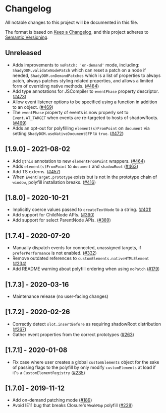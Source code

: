 # Changelog

All notable changes to this project will be documented in this file.

The format is based on [Keep a Changelog](https://keepachangelog.com/en/1.0.0/),
and this project adheres to [Semantic Versioning](https://semver.org/spec/v2.0.0.html).

<!-- ## Unreleased -->

## Unreleased

- Adds improvements to `noPatch: 'on-demand'` mode, including:
  `ShadyDOM.validateNodePatch` which can reset a patch on a node if needed,
  `ShadyDOM.onDemandPatches` which is a list of properties to always patch,
  always patches styling related properties, and allows a limited form of
  overriding native methods.
  ([#484](https://github.com/webcomponents/polyfills/pull/484))
- Add type annotations for JSCompiler to `eventPhase` property descriptor.
  ([#473](https://github.com/webcomponents/polyfills/pull/473))
- Allow event listener options to be specified using a function in addition to
  an object. ([#469](https://github.com/webcomponents/polyfills/pull/469))
- The `eventPhase` property of events is now properly set to `Event.AT_TARGET`
  when events are re-targeted to hosts of shadowRoots.
  ([#469](https://github.com/webcomponents/polyfills/pull/469))
- Adds an opt-out for polyfilling `element(s)FromPoint` on `document` via
  setting `ShadyDOM.useNativeDocumentEFP` to `true`.
  ([#472](https://github.com/webcomponents/polyfills/pull/472))

## [1.9.0] - 2021-08-02

- Add `@this` annotation to new `elementFromPoint` wrappers.
  ([#464](https://github.com/webcomponents/polyfills/pull/464))
- Adds `element(s)FromPoint` to `document` and `shadowRoot`
  ([#463](https://github.com/webcomponents/polyfills/pull/463))
- Add TS externs. ([#457](https://github.com/webcomponents/polyfills/pull/457))
- When `EventTarget.prototype` exists but is not in the prototype chain of
  `window`, polyfill installation breaks.
  ([#416](https://github.com/webcomponents/polyfills/pull/416))

## [1.8.0] - 2020-10-21

- Implicitly coerce values passed to `createTextNode` to a string.
  ([#401](https://github.com/webcomponents/polyfills/pull/401))
- Add support for ChildNode APIs.
  ([#390](https://github.com/webcomponents/polyfills/pull/390))
- Add support for select ParentNode APIs.
  ([#389](https://github.com/webcomponents/polyfills/pull/389))

## [1.7.4] - 2020-07-20

- Manually dispatch events for connected, unassigned targets, if
  `preferPerformance` is not enabled.
  ([#332](https://github.com/webcomponents/polyfills/pull/332))
- Remove outdated references to `customElements.nativeHTMLElement`
  ([#234](https://github.com/webcomponents/polyfills/pull/234))
- Add README warning about polyfill ordering when using `noPatch`
  ([#179](https://github.com/webcomponents/polyfills/pull/179))

## [1.7.3] - 2020-03-16

- Maintenance release (no user-facing changes)

## [1.7.2] - 2020-02-26

- Correctly detect `slot.insertBefore` as requiring shadowRoot distribution
  ([#267](https://github.com/webcomponents/polyfills/pull/267))
- Gather event properties from the correct prototypes
  ([#263](https://github.com/webcomponents/polyfills/pull/263/files))

## [1.7.1] - 2020-01-08

- Fix case where user creates a global `customElements` object for the sake of
  passing flags to the polyfill by only modify `customElements` at load if it's
  a `CustomElementRegistry`
  ([#235](https://github.com/webcomponents/polyfills/pull/235))

## [1.7.0] - 2019-11-12

- Add on-demand patching mode
  ([#189](https://github.com/webcomponents/polyfills/pull/189))
- Avoid IE11 bug that breaks Closure's `WeakMap` polyfill
  ([#228](https://github.com/webcomponents/polyfills/pull/228))
